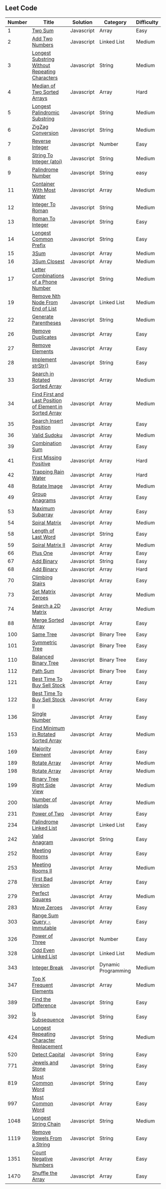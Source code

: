 ## Leet Code

| Number | Title                                                                                                                                             | Solution   | Category            | Difficulty |
| ------ | ------------------------------------------------------------------------------------------------------------------------------------------------- | ---------- | ------------------- | ---------- |
| 1      | [Two Sum](https://leetcode.com/problems/two-sum/)                                                                                                 | Javascript | Array               | Easy       |
| 2      | [Add Two Numbers](https://leetcode.com/problems/add-two-numbers/)                                                                                 | Javascript | Linked List         | Medium     |
| 3      | [Longest Substring Without Repeating Characters](https://leetcode.com/problems/longest-substring-without-repeating-characters/)                   | Javascript | String              | Medium     |
| 4      | [Median of Two Sorted Arrays](https://leetcode.com/problems/median-of-two-sorted-arrays/)                                                         | Javascript | Array               | Hard       |
| 5      | [Longest Palindromic Substring](https://leetcode.com/problems/longest-palindromic-substring/)                                                     | Javascript | String              | Medium     |
| 6      | [ZigZag Conversion](https://leetcode.com/problems/zigzag-conversion/)                                                                             | Javascript | String              | Medium     |
| 7      | [Reverse Integer](https://leetcode.com/problems/reverse-integer/)                                                                                 | Javascript | Number              | Easy       |
| 8      | [String To Integer (atoi)](https://leetcode.com/problems/string-to-integer-atoi/)                                                                 | Javascript | String              | Medium     |
| 9      | [Palindrome Number](https://leetcode.com/problems/palindrome-number/)                                                                             | Javascript | String              | easy       |
| 11     | [Container With Most Water](https://leetcode.com/problems/container-with-most-water/)                                                             | Javascript | Array               | Medium     |
| 12     | [Integer To Roman](https://leetcode.com/problems/integer-to-roman/)                                                                               | Javascript | String              | Medium     |
| 13     | [Roman To Integer](https://leetcode.com/problems/roman-to-integer/)                                                                               | Javascript | String              | Easy       |
| 14     | [Longest Common Prefix](https://leetcode.com/problems/longest-common-prefix/)                                                                     | Javascript | String              | Easy       |
| 15     | [3Sum](https://leetcode.com/problems/3sum/)                                                                                                       | Javascript | Array               | Medium     |
| 16     | [3Sum Closest](https://leetcode.com/problems/3sum-closest/)                                                                                       | Javascript | Array               | Medium     |
| 17     | [Letter Combinations of a Phone Number](https://leetcode.com/problems/letter-combinations-of-a-phone-number/)                                     | Javascript | String              | Medium     |
| 19     | [Remove Nth Node From End of List](https://leetcode.com/problems/remove-nth-node-from-end-of-list/)                                               | Javascript | Linked List         | Medium     |
| 22     | [Generate Parentheses](https://leetcode.com/problems/generate-parentheses/)                                                                       | Javascript | String              | Medium     |
| 26     | [Remove Duplicates](https://leetcode.com/problems/remove-duplicates-from-sorted-array/)                                                           | Javascript | Array               | Easy       |
| 27     | [Remove Elements](https://leetcode.com/problems/remove-element/)                                                                                  | Javascript | Array               | Easy       |
| 28     | [Implement strStr()](https://leetcode.com/problems/implement-strstr/)                                                                             | Javascript | String              | Easy       |
| 33     | [Search in Rotated Sorted Array](https://leetcode.com/problems/search-in-rotated-sorted-array/)                                                   | Javascript | Array               | Medium     |
| 34     | [Find First and Last Position of Element in Sorted Array](https://leetcode.com/problems/find-first-and-last-position-of-element-in-sorted-array/) | Javascript | Array               | Medium     |
| 35     | [Search Insert Position](https://leetcode.com/problems/search-insert-position/)                                                                   | Javascript | Array               | Easy       |
| 36     | [Valid Sudoku](https://leetcode.com/problems/valid-sudoku/)                                                                                       | Javascript | Array               | Medium     |
| 39     | [Combination Sum](https://leetcode.com/problems/combination-sum/)                                                                                 | Javascript | Array               | Easy       |
| 41     | [First Missing Positive](https://leetcode.com/problems/first-missing-positive/)                                                                   | Javascript | Array               | Hard       |
| 42     | [Trapping Rain Water](https://leetcode.com/problems/trapping-rain-water/)                                                                         | Javascript | Array               | Hard       |
| 48     | [Rotate Image](https://leetcode.com/problems/rotate-image/)                                                                                       | Javascript | Array               | Medium     |
| 49     | [Group Anagrams](https://leetcode.com/problems/group-anagrams/)                                                                                   | Javascript | Array               | Easy       |
| 53     | [Maximum Subarray](https://leetcode.com/problems/maximum-subarray/)                                                                               | Javascript | Array               | Easy       |
| 54     | [Spiral Matrix](https://leetcode.com/problems/spiral-matrix/)                                                                                     | Javascript | Array               | Medium     |
| 58     | [Length of Last Word](https://leetcode.com/problems/length-of-last-word/)                                                                         | Javascript | String              | Easy       |
| 59     | [Spiral Matrix II](https://leetcode.com/problems/spiral-matrix-ii/)                                                                               | Javascript | Array               | Medium     |
| 66     | [Plus One](https://leetcode.com/problems/plus-one/)                                                                                               | Javascript | Array               | Easy       |
| 67     | [Add Binary](https://leetcode.com/problems/add-binary/)                                                                                           | Javascript | String              | Easy       |
| 68     | [Add Binary](https://leetcode.com/problems/text-justification/)                                                                                   | Javascript | Array               | Hard       |
| 70     | [Climbing Stairs](https://leetcode.com/problems/climbing-stairs/)                                                                                 | Javascript | Array               | Easy       |
| 73     | [Set Matrix Zeroes](https://leetcode.com/problems/set-matrix-zeroes/)                                                                             | Javascript | Array               | Medium     |
| 74     | [Search a 2D Matrix](https://leetcode.com/problems/search-a-2d-matrix/)                                                                           | Javascript | Array               | Medium     |
| 88     | [Merge Sorted Array](https://leetcode.com/problems/merge-sorted-array/)                                                                           | Javascript | Array               | Easy       |
| 100    | [Same Tree](https://leetcode.com/problems/same-tree/)                                                                                             | Javascript | Binary Tree         | Easy       |
| 101    | [Symmetric Tree](https://leetcode.com/problems/symmetric-tree/)                                                                                   | Javascript | Binary Tree         | Easy       |
| 110    | [Balanced Binary Tree](https://leetcode.com/problems/balanced-binary-tree/)                                                                       | Javascript | Binary Tree         | Easy       |
| 112    | [Path Sum](https://leetcode.com/problems/path-sum/)                                                                                               | Javascript | Binary Tree         | Easy       |
| 121    | [Best Time To Buy Sell Stock](https://leetcode.com/problems/best-time-to-buy-and-sell-stock/)                                                     | Javascript | Array               | Easy       |
| 122    | [Best Time To Buy Sell Stock II](https://leetcode.com/problems/best-time-to-buy-and-sell-stock-ii/)                                               | Javascript | Array               | Easy       |
| 136    | [Single Number](https://leetcode.com/problems/single-number/)                                                                                     | Javascript | Array               | Easy       |
| 153    | [Find Minimum in Rotated Sorted Array](https://leetcode.com/problems/find-minimum-in-rotated-sorted-array/)                                       | Javascript | Array               | Medium     |
| 169    | [Majority Element](https://leetcode.com/problems/majority-element/)                                                                               | Javascript | Array               | Easy       |
| 189    | [Rotate Array](https://leetcode.com/problems/rotate-array/)                                                                                       | Javascript | Array               | Medium     |
| 198    | [Rotate Array](https://leetcode.com/problems/house-robber/)                                                                                       | Javascript | Array               | Medium     |
| 199    | [Binary Tree Right Side View](https://leetcode.com/problems/binary-tree-right-side-view/)                                                         | Javascript | Array               | Medium     |
| 200    | [Number of Islands](https://leetcode.com/problems/number-of-islands/)                                                                             | Javascript | Array               | Medium     |
| 231    | [Power of Two](https://leetcode.com/problems/power-of-two/)                                                                                       | Javascript | Array               | Easy       |
| 234    | [Palindrome Linked List](https://leetcode.com/problems/palindrome-linked-list/)                                                                   | Javascript | Linked List         | Easy       |
| 242    | [Valid Anagram](https://leetcode.com/problems/valid-anagram/)                                                                                     | Javascript | String              | Easy       |
| 252    | [Meeting Rooms](https://leetcode.com/problems/meeting-rooms/)                                                                                     | Javascript | Array               | Easy       |
| 253    | [Meeting Rooms II](https://leetcode.com/problems/meeting-rooms-ii/)                                                                               | Javascript | Array               | Medium     |
| 278    | [First Bad Version](https://leetcode.com/problems/first-bad-version/)                                                                             | Javascript | Array               | Easy       |
| 279    | [Perfect Squares](https://leetcode.com/problems/perfect-squares/)                                                                                 | Javascript | Array               | Medium     |
| 283    | [Move Zeroes](https://leetcode.com/problems/move-zeroes/)                                                                                         | Javascript | Array               | Easy       |
| 303    | [Range Sum Query - Immutable](https://leetcode.com/problems/range-sum-query-immutable/)                                                           | Javascript | Array               | Easy       |
| 326    | [Power of Three](https://leetcode.com/problems/power-of-three/)                                                                                   | Javascript | Number              | Easy       |
| 328    | [Odd Even Linked List](https://leetcode.com/problems/odd-even-linked-list/)                                                                       | Javascript | Linked List         | Medium     |
| 343    | [Integer Break](https://leetcode.com/problems/integer-break/)                                                                                     | Javascript | Dynamic Programming | Medium     |
| 347    | [Top K Frequent Elements](https://leetcode.com/problems/top-k-frequent-elements/)                                                                 | Javascript | Array               | Medium     |
| 389    | [Find the Difference](https://leetcode.com/problems/find-the-difference/)                                                                         | Javascript | String              | Easy       |
| 392    | [Is Subsequence](https://leetcode.com/problems/is-subsequence/submissions/)                                                                       | Javascript | String              | Easy       |
| 424    | [Longest Repeating Character Replacement](https://leetcode.com/problems/longest-repeating-character-replacement/)                                 | Javascript | String              | Medium     |
| 520    | [Detect Capital](https://leetcode.com/problems/detect-capital/)                                                                                   | Javascript | String              | Easy       |
| 771    | [Jewels and Stone](https://leetcode.com/problems/jewels-and-stones/)                                                                              | Javascript | String              | Easy       |
| 819    | [Most Common Word](https://leetcode.com/problems/most-common-word/)                                                                               | Javascript | String              | Easy       |
| 997    | [Most Common Word](https://leetcode.com/problems/find-the-town-judge/)                                                                            | Javascript | Array               | Easy       |
| 1048   | [Longest String Chain](https://leetcode.com/problems/longest-string-chain/)                                                                       | Javascript | String              | Medium     |
| 1119   | [Remove Vowels From a String](https://leetcode.com/problems/remove-vowels-from-a-string/)                                                         | Javascript | String              | Easy       |
| 1351   | [Count Negative Numbers](https://leetcode.com/problems/count-negative-numbers-in-a-sorted-matrix/)                                                | Javascript | Array               | Easy       |
| 1470   | [Shuffle the Array](https://leetcode.com/problems/shuffle-the-array/)                                                                             | Javascript | Array               | Easy       |
